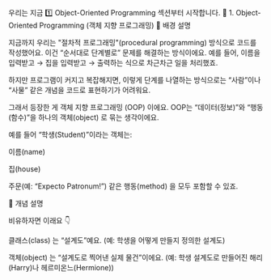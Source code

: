 우리는 지금 1️⃣ Object-Oriented Programming 섹션부터 시작합니다.
🧩 1. Object-Oriented Programming (객체 지향 프로그래밍)
🌱 배경 설명

지금까지 우리는 "절차적 프로그래밍"(procedural programming) 방식으로 코드를 작성했어요.
이건 “순서대로 단계별로” 문제를 해결하는 방식이에요.
예를 들어, 이름을 입력받고 → 집을 입력받고 → 출력하는 식으로 차근차근 일을 처리했죠.

하지만 프로그램이 커지고 복잡해지면, 이렇게 단계를 나열하는 방식으로는
“사람”이나 “사물” 같은 개념을 코드로 표현하기가 어려워요.

그래서 등장한 게 객체 지향 프로그래밍 (OOP) 이에요.
OOP는 “데이터(정보)”와 “행동(함수)”을 하나의 객체(object) 로 묶는 생각이에요.

예를 들어 “학생(Student)”이라는 객체는:

이름(name)

집(house)

주문(예: “Expecto Patronum!”) 같은 행동(method)
을 모두 포함할 수 있죠.

🧠 개념 설명

비유하자면 이래요 👇

클래스(class) 는 “설계도”예요.
(예: 학생을 어떻게 만들지 정의한 설계도)

객체(object) 는 “설계도로 찍어낸 실제 물건”이에요.
(예: 학생 설계도로 만들어진 해리(Harry)나 헤르미온느(Hermione))